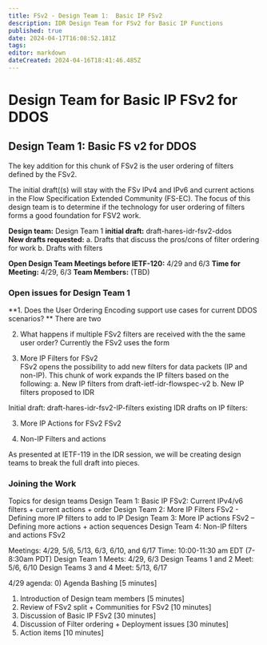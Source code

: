 ```yaml
---
title: FSv2 - Design Team 1:  Basic IP FSv2
description: IDR Design Team for FSv2 for Basic IP Functions 
published: true
date: 2024-04-17T16:08:52.181Z
tags: 
editor: markdown
dateCreated: 2024-04-16T18:41:46.485Z
---
```


# Design Team for Basic IP FSv2 for DDOS

## Design Team 1: Basic FS v2 for DDOS 

The key addition for this chunk of FSv2 is the user ordering of filters defined by the FSv2. 

The initial draft((s) will stay with the FSv IPv4 and IPv6 and current actions in the Flow Specification Extended Community (FS-EC).  The focus of this design team is to determine if the technology for user ordering of filters forms a good foundation for FSV2 work. 

**Design team:** Design Team 1 
**initial draft:**  draft-hares-idr-fsv2-ddos  
**New drafts requested:** 
a. Drafts that discuss the pros/cons of filter ordering for work 
b. Drafts with filters 

**Open Design Team Meetings before IETF-120:** 4/29 and 6/3 
**Time for Meeting:** 4/29, 6/3 
**Team Members:** (TBD) 

### Open issues for Design Team 1 
**1. Does the User Ordering Encoding support use cases for current DDOS scenarios? **
There are two 

2. What happens if multiple FSv2 filters are received with the the same user order?
Currently the FSv2 uses the form 


2. More IP Filters for FSv2  
FSv2 opens the possibility to add new filters for data packets (IP and non-IP). This chunk of work expands the IP filters based on the following: 
a. New IP filters from draft-ietf-idr-flowspec-v2 
b. New IP filters proposed to IDR 

Initial draft: draft-hares-idr-fsv2-IP-filters
existing IDR drafts on IP filters: 

3. More IP Actions for FSv2 
FSv2 

4. Non-IP Filters and actions 

As presented at IETF-119 in the IDR session, we will be creating design teams to break the full draft into pieces. 

### Joining the Work 

Topics for design teams
Design Team 1: Basic IP FSv2: Current IPv4/v6 filters + current actions + order
Design Team 2: More IP Filters FSv2 - Defining more IP filters to add to IP
Design Team 3: More IP actions FSv2 – Defining more actions  + action sequences
Design Team 4: Non-IP filters and actions FSv2

Meetings: 4/29, 5/6, 5/13, 6/3, 6/10, and 6/17
Time: 10:00-11:30 am EDT (7-8:30am PDT)
Design Team 1 Meets: 4/29, 6/3
Design Teams 1 and 2 Meet: 5/6, 6/10
Design Teams 3 and 4 Meet: 5/13, 6/17

4/29 agenda:
0) Agenda Bashing  [5 minutes]
1) Introduction of Design team members [5 minutes]
2) Review of FSv2 split + Communities for FSv2  [10 minutes]
3) Discussion of Basic IP FSv2 [30 minutes]
4) Discussion of Filter ordering + Deployment issues [30 minutes]
5) Action items [10 minutes]

 
 